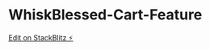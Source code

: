 # WhiskBlessed-Cart-Feature

[Edit on StackBlitz ⚡️](https://stackblitz.com/edit/vitejs-vite-zjsmdy)